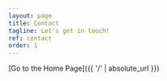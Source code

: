 ```yaml
---
layout: page
title: Contact
tagline: Let's get in touch!
ref: contact
order: 1
---
```



[Go to the Home Page]({{ '/' | absolute_url }})
